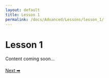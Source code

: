 ```yaml
---
layout: default
title: Lesson 1
permalink: /docs/Advanced/Lessons/lesson_1/
---
```


# Lesson 1

Content coming soon...

<div style="margin-top: 20px;">
<a href="/docs/Advanced/Lessons/lesson_2/">Next ➡</a>
</div>
